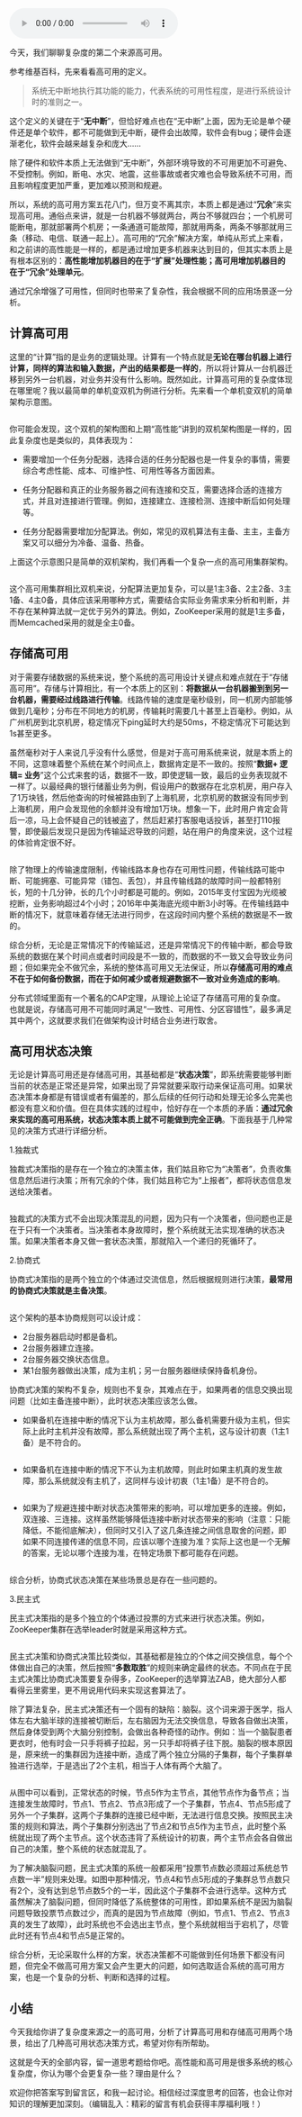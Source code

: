 <audio title="05 _ 复杂度来源：高可用" src="https://static001.geekbang.org/resource/audio/b2/ff/b25ee095c38ce623ce3e4453c71bbfff.mp3" controls="controls"></audio> 
<p>今天，我们聊聊复杂度的第二个来源<span class="orange">高可用</span>。</p>
<p>参考维基百科，先来看看高可用的定义。</p>
<blockquote>
<p>系统无中断地执行其功能的能力，代表系统的可用性程度，是进行系统设计时的准则之一。</p>
</blockquote>
<p>这个定义的关键在于“<strong>无中断</strong>”，但恰好难点也在“无中断”上面，因为无论是单个硬件还是单个软件，都不可能做到无中断，硬件会出故障，软件会有bug；硬件会逐渐老化，软件会越来越复杂和庞大……</p>
<p>除了硬件和软件本质上无法做到“无中断”，外部环境导致的不可用更加不可避免、不受控制。例如，断电、水灾、地震，这些事故或者灾难也会导致系统不可用，而且影响程度更加严重，更加难以预测和规避。</p>
<p>所以，系统的高可用方案五花八门，但万变不离其宗，本质上都是通过“<strong>冗余</strong>”来实现高可用。通俗点来讲，就是一台机器不够就两台，两台不够就四台；一个机房可能断电，那就部署两个机房；一条通道可能故障，那就用两条，两条不够那就用三条（移动、电信、联通一起上）。高可用的“冗余”解决方案，单纯从形式上来看，和之前讲的高性能是一样的，都是通过增加更多机器来达到目的，但其实本质上是有根本区别的：<strong>高性能增加机器目的在于“扩展”处理性能；高可用增加机器目的在于“冗余”处理单元</strong>。</p>
<p>通过冗余增强了可用性，但同时也带来了复杂性，我会根据不同的应用场景逐一分析。</p>
<h2>计算高可用</h2>
<p>这里的“计算”指的是业务的逻辑处理。计算有一个特点就是<strong>无论在哪台机器上进行计算，同样的算法和输入数据，产出的结果都是一样的</strong>，所以将计算从一台机器迁移到另外一台机器，对业务并没有什么影响。既然如此，计算高可用的复杂度体现在哪里呢？我以最简单的单机变双机为例进行分析。先来看一个单机变双机的简单架构示意图。</p>
<!-- [[[read_end]]] -->
<p><img src="https://static001.geekbang.org/resource/image/96/97/9616057cea1365eacf5f6c9c0091yy97.jpg" alt="" /></p>
<p>你可能会发现，这个双机的架构图和上期“高性能”讲到的双机架构图是一样的，因此复杂度也是类似的，具体表现为：</p>
<ul>
<li>
<p>需要增加一个任务分配器，选择合适的任务分配器也是一件复杂的事情，需要综合考虑性能、成本、可维护性、可用性等各方面因素。</p>
</li>
<li>
<p>任务分配器和真正的业务服务器之间有连接和交互，需要选择合适的连接方式，并且对连接进行管理。例如，连接建立、连接检测、连接中断后如何处理等。</p>
</li>
<li>
<p>任务分配器需要增加分配算法。例如，常见的双机算法有主备、主主，主备方案又可以细分为冷备、温备、热备。</p>
</li>
</ul>
<p>上面这个示意图只是简单的双机架构，我们再看一个复杂一点的高可用集群架构。</p>
<p><img src="https://static001.geekbang.org/resource/image/e1/8d/e1e003e99efe63669d8137782d5fe18d.jpg" alt="" /></p>
<p>这个高可用集群相比双机来说，分配算法更加复杂，可以是1主3备、2主2备、3主1备、4主0备，具体应该采用哪种方式，需要结合实际业务需求来分析和判断，并不存在某种算法就一定优于另外的算法。例如，ZooKeeper采用的就是1主多备，而Memcached采用的就是全主0备。</p>
<h2>存储高可用</h2>
<p>对于需要存储数据的系统来说，整个系统的高可用设计关键点和难点就在于“存储高可用”。存储与计算相比，有一个本质上的区别：<strong>将数据从一台机器搬到到另一台机器，需要经过线路进行传输</strong>。线路传输的速度是毫秒级别，同一机房内部能够做到几毫秒；分布在不同地方的机房，传输耗时需要几十甚至上百毫秒。例如，从广州机房到北京机房，稳定情况下ping延时大约是50ms，不稳定情况下可能达到1s甚至更多。</p>
<p>虽然毫秒对于人来说几乎没有什么感觉，但是对于高可用系统来说，就是本质上的不同，这意味着整个系统在某个时间点上，数据肯定是不一致的。按照“<strong>数据+ 逻辑= 业务</strong>”这个公式来套的话，数据不一致，即使逻辑一致，最后的业务表现就不一样了。以最经典的银行储蓄业务为例，假设用户的数据存在北京机房，用户存入了1万块钱，然后他查询的时候被路由到了上海机房，北京机房的数据没有同步到上海机房，用户会发现他的余额并没有增加1万块。想象一下，此时用户肯定会背后一凉，马上会怀疑自己的钱被盗了，然后赶紧打客服电话投诉，甚至打110报警，即使最后发现只是因为传输延迟导致的问题，站在用户的角度来说，这个过程的体验肯定很不好。</p>
<p><img src="https://static001.geekbang.org/resource/image/0b/5d/0bcb547c1f2yyc8c1761cd203656765d.jpg" alt="" /></p>
<p>除了物理上的传输速度限制，传输线路本身也存在可用性问题，传输线路可能中断、可能拥塞、可能异常（错包、丢包），并且传输线路的故障时间一般都特别长，短的十几分钟，长的几个小时都是可能的。例如，2015年支付宝因为光缆被挖断，业务影响超过4个小时；2016年中美海底光缆中断3小时等。在传输线路中断的情况下，就意味着存储无法进行同步，在这段时间内整个系统的数据是不一致的。</p>
<p>综合分析，无论是正常情况下的传输延迟，还是异常情况下的传输中断，都会导致系统的数据在某个时间点或者时间段是不一致的，而数据的不一致又会导致业务问题；但如果完全不做冗余，系统的整体高可用又无法保证，所以<strong>存储高可用的难点不在于如何备份数据，而在于如何减少或者规避数据不一致对业务造成的影响</strong>。</p>
<p>分布式领域里面有一个著名的CAP定理，从理论上论证了存储高可用的复杂度。也就是说，存储高可用不可能同时满足“一致性、可用性、分区容错性”，最多满足其中两个，这就要求我们在做架构设计时结合业务进行取舍。</p>
<h2>高可用状态决策</h2>
<p>无论是计算高可用还是存储高可用，其基础都是“<strong>状态决策</strong>”，即系统需要能够判断当前的状态是正常还是异常，如果出现了异常就要采取行动来保证高可用。如果状态决策本身都是有错误或者有偏差的，那么后续的任何行动和处理无论多么完美也都没有意义和价值。但在具体实践的过程中，恰好存在一个本质的矛盾：<strong>通过冗余来实现的高可用系统，状态决策本质上就不可能做到完全正确</strong>。下面我基于几种常见的决策方式进行详细分析。</p>
<p>1.独裁式</p>
<p>独裁式决策指的是存在一个独立的决策主体，我们姑且称它为“决策者”，负责收集信息然后进行决策；所有冗余的个体，我们姑且称它为“上报者”，都将状态信息发送给决策者。</p>
<p><img src="https://static001.geekbang.org/resource/image/86/cd/86083402e7fd928782350e6f7c109ccd.jpg" alt="" /></p>
<p>独裁式的决策方式不会出现决策混乱的问题，因为只有一个决策者，但问题也正是在于只有一个决策者。当决策者本身故障时，整个系统就无法实现准确的状态决策。如果决策者本身又做一套状态决策，那就陷入一个递归的死循环了。</p>
<p>2.协商式</p>
<p>协商式决策指的是两个独立的个体通过交流信息，然后根据规则进行决策，<strong>最常用的协商式决策就是主备决策</strong>。</p>
<p><img src="https://static001.geekbang.org/resource/image/57/8a/57ed8efdb316727f99217d8cca11528a.jpg" alt="" /></p>
<p>这个架构的基本协商规则可以设计成：</p>
<ul>
<li>2台服务器启动时都是备机。</li>
<li>2台服务器建立连接。</li>
<li>2台服务器交换状态信息。</li>
<li>某1台服务器做出决策，成为主机；另一台服务器继续保持备机身份。</li>
</ul>
<p>协商式决策的架构不复杂，规则也不复杂，其难点在于，如果两者的信息交换出现问题（比如主备连接中断），此时状态决策应该怎么做。</p>
<ul>
<li>如果备机在连接中断的情况下认为主机故障，那么备机需要升级为主机，但实际上此时主机并没有故障，那么系统就出现了两个主机，这与设计初衷（1主1备）是不符合的。</li>
</ul>
<p><img src="https://static001.geekbang.org/resource/image/d2/37/d2469cbb833a01618a8a783ee2674337.jpg" alt="" /></p>
<ul>
<li>如果备机在连接中断的情况下不认为主机故障，则此时如果主机真的发生故障，那么系统就没有主机了，这同样与设计初衷（1主1备）是不符合的。</li>
</ul>
<p><img src="https://static001.geekbang.org/resource/image/da/3c/da340fffcb7e33ffc0f3431856f7403c.jpg" alt="" /></p>
<ul>
<li>如果为了规避连接中断对状态决策带来的影响，可以增加更多的连接。例如，双连接、三连接。这样虽然能够降低连接中断对状态带来的影响（注意：只能降低，不能彻底解决），但同时又引入了这几条连接之间信息取舍的问题，即如果不同连接传递的信息不同，应该以哪个连接为准？实际上这也是一个无解的答案，无论以哪个连接为准，在特定场景下都可能存在问题。</li>
</ul>
<p><img src="https://static001.geekbang.org/resource/image/4f/ef/4fb17b9b33d2ce2bf94269a2f78ffaef.jpg" alt="" /></p>
<p>综合分析，协商式状态决策在某些场景总是存在一些问题的。</p>
<p>3.民主式</p>
<p>民主式决策指的是多个独立的个体通过投票的方式来进行状态决策。例如，ZooKeeper集群在选举leader时就是采用这种方式。</p>
<p><img src="https://static001.geekbang.org/resource/image/b6/8c/b681373246bb52bc4c48801a82cb588c.jpg" alt="" /></p>
<p>民主式决策和协商式决策比较类似，其基础都是独立的个体之间交换信息，每个个体做出自己的决策，然后按照“<strong>多数取胜</strong>”的规则来确定最终的状态。不同点在于民主式决策比协商式决策要复杂得多，ZooKeeper的选举算法ZAB，绝大部分人都看得云里雾里，更不用说用代码来实现这套算法了。</p>
<p>除了算法复杂，民主式决策还有一个固有的缺陷：脑裂。这个词来源于医学，指人体左右大脑半球的连接被切断后，左右脑因为无法交换信息，导致各自做出决策，然后身体受到两个大脑分别控制，会做出各种奇怪的动作。例如：当一个脑裂患者更衣时，他有时会一只手将裤子拉起，另一只手却将裤子往下脱。脑裂的根本原因是，原来统一的集群因为连接中断，造成了两个独立分隔的子集群，每个子集群单独进行选举，于是选出了2个主机，相当于人体有两个大脑了。</p>
<p><img src="https://static001.geekbang.org/resource/image/0f/74/0fd72dd8fe80dd19c562b8825d25e174.jpg" alt="" /></p>
<p>从图中可以看到，正常状态的时候，节点5作为主节点，其他节点作为备节点；当连接发生故障时，节点1、节点2、节点3形成了一个子集群，节点4、节点5形成了另外一个子集群，这两个子集群的连接已经中断，无法进行信息交换。按照民主决策的规则和算法，两个子集群分别选出了节点2和节点5作为主节点，此时整个系统就出现了两个主节点。这个状态违背了系统设计的初衷，两个主节点会各自做出自己的决策，整个系统的状态就混乱了。</p>
<p>为了解决脑裂问题，民主式决策的系统一般都采用“投票节点数必须超过系统总节点数一半”规则来处理。如图中那种情况，节点4和节点5形成的子集群总节点数只有2个，没有达到总节点数5个的一半，因此这个子集群不会进行选举。这种方式虽然解决了脑裂问题，但同时降低了系统整体的可用性，即如果系统不是因为脑裂问题导致投票节点数过少，而真的是因为节点故障（例如，节点1、节点2、节点3真的发生了故障），此时系统也不会选出主节点，整个系统就相当于宕机了，尽管此时还有节点4和节点5是正常的。</p>
<p>综合分析，无论采取什么样的方案，状态决策都不可能做到任何场景下都没有问题，但完全不做高可用方案又会产生更大的问题，如何选取适合系统的高可用方案，也是一个复杂的分析、判断和选择的过程。</p>
<h2>小结</h2>
<p>今天我给你讲了复杂度来源之一的高可用，分析了计算高可用和存储高可用两个场景，给出了几种高可用状态决策方式，希望对你有所帮助。</p>
<p>这就是今天的全部内容，留一道思考题给你吧。高性能和高可用是很多系统的核心复杂度，你认为哪个会更复杂一些？理由是什么？</p>
<p>欢迎你把答案写到留言区，和我一起讨论。相信经过深度思考的回答，也会让你对知识的理解更加深刻。（编辑乱入：精彩的留言有机会获得丰厚福利哦！）</p>
